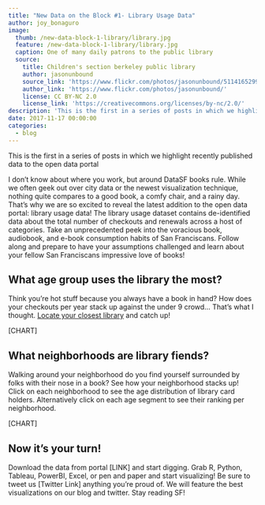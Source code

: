 ```yaml
---
title: "New Data on the Block #1- Library Usage Data"
author: joy_bonaguro
image:
  thumb: /new-data-block-1-library/library.jpg
  feature: /new-data-block-1-library/library.jpg
  caption: One of many daily patrons to the public library
  source:
    title: Children's section berkeley public library
    author: jasonunbound
    source_link: 'https://www.flickr.com/photos/jasonunbound/5114165299'
    author_link: 'https://www.flickr.com/photos/jasonunbound/'
    license: CC BY-NC 2.0
    license_link: 'https://creativecommons.org/licenses/by-nc/2.0/'
description: 'This is the first in a series of posts in which we highlight recently published data to the open data portal. First up, library data!'
date: 2017-11-17 00:00:00
categories:
  - blog
---
```



This is the first in a series of posts in which we highlight recently published data to the open data portal

I don’t know about where you work, but around DataSF books rule.  While we often geek out over city data or the newest visualization technique, nothing quite compares to a good book, a comfy chair, and a rainy day.  That’s why we are so excited to reveal the latest addition to the open data portal: library usage data!
The library usage dataset contains de-identified data about the total number of checkouts and renewals across a host of categories.  Take an unprecedented peek into the voracious book, audiobook, and e-book consumption habits of San Franciscans.  Follow along and prepare to have your assumptions challenged and learn about your fellow San Franciscans impressive love of books!

## What age group uses the library the most?

Think you’re hot stuff because you always have a book in hand?  How does your checkouts per year stack up against the under 9 crowd…  That’s what I thought.  [Locate your closest library](https://www.google.com/maps/d/viewer?ll=37.75684299999998%2C-122.444366&spn=0.095003%2C0.145912&hl=en&msa=0&z=12&source=embed&ie=UTF8&mid=1B8aE_aJusm_OGyajBH7pW_EfDdo) and catch up!

[CHART]

## What neighborhoods are library fiends?

Walking around your neighborhood do you find yourself surrounded by folks with their nose in a book?  See how your neighborhood stacks up! Click on each neighborhood to see the age distribution of library card holders.  Alternatively click on each age segment to see their ranking per neighborhood.

[CHART]

## Now it’s your turn!

Download the data from portal [LINK] and start digging. Grab R, Python, Tableau, PowerBI, Excel, or pen and paper and start visualizing!  Be sure to tweet us [Twitter Link] anything you’re proud of.  We will feature the best visualizations on our blog and twitter.  Stay reading SF!